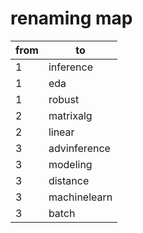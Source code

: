 # renaming map

from | to
--- | ---
1 | inference
1 | eda
1 | robust
2 | matrixalg
2 | linear
3 | advinference
3 | modeling
3 | distance
3 | machinelearn
3 | batch
